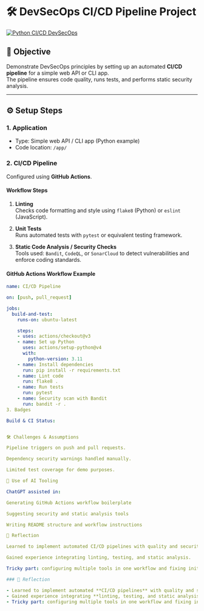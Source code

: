 # 🛠️ DevSecOps CI/CD Pipeline Project

[![Python CI/CD DevSecOps](https://github.com/Shayan56/Progress_Assignment_SHAYAN/actions/workflows/ci.yml/badge.svg)](https://github.com/Shayan56/Progress_Assignment_SHAYAN/actions/workflows/ci.yml)

## 📌 Objective
Demonstrate DevSecOps principles by setting up an automated **CI/CD pipeline** for a simple web API or CLI app.  
The pipeline ensures code quality, runs tests, and performs static security analysis.

---

## ⚙️ Setup Steps

### 1. Application
- Type: Simple web API / CLI app (Python example)  
- Code location: `/app/`

### 2. CI/CD Pipeline
Configured using **GitHub Actions**.

#### Workflow Steps
1. **Linting**  
   Checks code formatting and style using `flake8` (Python) or `eslint` (JavaScript).

2. **Unit Tests**  
   Runs automated tests with `pytest` or equivalent testing framework.

3. **Static Code Analysis / Security Checks**  
   Tools used: `Bandit`, `CodeQL`, or `SonarCloud` to detect vulnerabilities and enforce coding standards.

#### GitHub Actions Workflow Example
```yaml
name: CI/CD Pipeline

on: [push, pull_request]

jobs:
  build-and-test:
    runs-on: ubuntu-latest

    steps:
    - uses: actions/checkout@v3
    - name: Set up Python
      uses: actions/setup-python@v4
      with:
        python-version: 3.11
    - name: Install dependencies
      run: pip install -r requirements.txt
    - name: Lint code
      run: flake8 .
    - name: Run tests
      run: pytest
    - name: Security scan with Bandit
      run: bandit -r .
3. Badges

Build & CI Status:


🛠️ Challenges & Assumptions

Pipeline triggers on push and pull requests.

Dependency security warnings handled manually.

Limited test coverage for demo purposes.

🤖 Use of AI Tooling

ChatGPT assisted in:

Generating GitHub Actions workflow boilerplate

Suggesting security and static analysis tools

Writing README structure and workflow instructions

📌 Reflection

Learned to implement automated CI/CD pipelines with quality and security gates.

Gained experience integrating linting, testing, and static analysis.

Tricky part: configuring multiple tools in one workflow and fixing initial pipeline errors.

### 📌 Reflection

- Learned to implement automated **CI/CD pipelines** with quality and security gates.  
- Gained experience integrating **linting, testing, and static analysis**.  
- Tricky part: configuring multiple tools in one workflow and fixing initial pipeline errors.  
